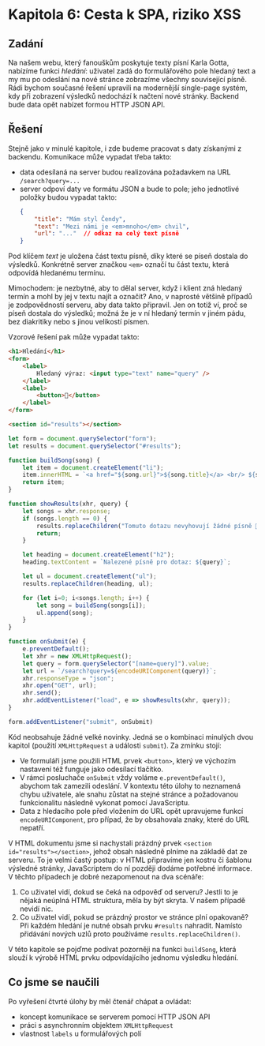 # Kapitola 6: Cesta k SPA, riziko XSS

## Zadání

Na našem webu, který fanouškům poskytuje texty písní Karla Gotta, nabízíme funkci *hledání*: uživatel zadá do formulářového pole hledaný text a my mu po odeslání na nové stránce zobrazíme všechny související písně. Rádi bychom současné řešení upravili na modernější single-page systém, kdy při zobrazení výsledků nedochází k načtení nové stránky. Backend bude data opět nabízet formou HTTP JSON API.

## Řešení

Stejně jako v minulé kapitole, i zde budeme pracovat s daty získanými z backendu. Komunikace může vypadat třeba takto:

  - data odesílaná na server budou realizována požadavkem na URL `/search?query=...`
  - server odpoví daty ve formátu JSON a bude to pole; jeho jednotlivé položky budou vypadat takto:
	```json
	{
		"title": "Mám styl Čendy",
		"text": "Mezi námi je <em>mnoho</em> chvil",
		"url": "..."  // odkaz na celý text písně
	}
	```

Pod klíčem *text* je uložena část textu písně, díky které se píseň dostala do výsledků. Konkrétně server značkou `<em>` označí tu část textu, která odpovídá hledanému termínu.

Mimochodem: je nezbytné, aby to dělal server, když i klient zná hledaný termín a mohl by jej v textu najít a označit? Ano, v naprosté většině případů je zodpovědností serveru, aby data takto připravil. Jen on totiž ví, proč se píseň dostala do výsledků; možná že je v ní hledaný termín v jiném pádu, bez diakritiky nebo s jinou velikostí písmen.

Vzorové řešení pak může vypadat takto:

```html
<h1>Hledání</h1>
<form>
	<label>
		Hledaný výraz: <input type="text" name="query" />
	</label>
	<label>
		<button>🔎</button>
	</label>
</form>

<section id="results"></section>
```

```js
let form = document.querySelector("form");
let results = document.querySelector("#results");

function buildSong(song) {
	let item = document.createElement("li");
	item.innerHTML = `<a href="${song.url}">${song.title}</a> <br/> ${song.text}`;
	return item;
}

function showResults(xhr, query) {
	let songs = xhr.response;
	if (songs.length == 0) {
		results.replaceChildren("Tomuto dotazu nevyhovují žádné písně 🙁");
		return;
	}

	let heading = document.createElement("h2");
	heading.textContent = `Nalezené písně pro dotaz: ${query}`;

	let ul = document.createElement("ul");
	results.replaceChildren(heading, ul);

	for (let i=0; i<songs.length; i++) {
		let song = buildSong(songs[i]);
		ul.append(song);
	}
}

function onSubmit(e) {
	e.preventDefault();
	let xhr = new XMLHttpRequest();
	let query = form.querySelector("[name=query]").value;
	let url = `/search?query=${encodeURIComponent(query)}`;
	xhr.responseType = "json";
	xhr.open("GET", url);
	xhr.send();
	xhr.addEventListener("load", e => showResults(xhr, query));
}

form.addEventListener("submit", onSubmit)
```

Kód neobsahuje žádné velké novinky. Jedná se o kombinaci minulých dvou kapitol (použití `XMLHttpRequest` a události `submit`). Za zmínku stojí:

- Ve formuláři jsme použili HTML prvek `<button>`, který ve výchozím nastavení též funguje jako odesílací tlačítko.
- V rámci posluchače `onSubmit` vždy voláme `e.preventDefault()`, abychom tak zamezili odeslání. V kontextu této úlohy to neznamená chybu uživatele, ale snahu zůstat na stejné stránce a požadovanou funkcionalitu následně vykonat pomocí JavaScriptu.
- Data z hledacího pole před vložením do URL opět upravujeme funkcí `encodeURIComponent`, pro případ, že by obsahovala znaky, které do URL nepatří.

V HTML dokumentu jsme si nachystali prázdný prvek `<section id="results"></section>`, jehož obsah následně plníme na základě dat ze serveru. To je velmi častý postup: v HTML připravíme jen kostru či šablonu výsledné stránky, JavaScriptem do ní později dodáme potřebné informace. V těchto případech je dobré nezapomenout na dva scénáře:

1. Co uživatel vidí, dokud se čeká na odpověď od serveru? Jestli to je nějaká neúplná HTML struktura, měla by být skryta. V našem případě nevidí nic.
1. Co uživatel vidí, pokud se prázdný prostor ve stránce plní opakovaně? Při každém hledání je nutné obsah prvku `#results` nahradit. Namísto přidávání nových uzlů proto používáme `results.replaceChildren()`.

V této kapitole se pojďme podívat pozorněji na funkci `buildSong`, která slouží k výrobě HTML prvku odpovídajícího jednomu výsledku hledání.



## Co jsme se naučili

Po vyřešení čtvrté úlohy by měl čtenář chápat a ovládat:

  - koncept komunikace se serverem pomocí HTTP JSON API
  - práci s asynchronním objektem `XMLHttpRequest`
  - vlastnost `labels` u formulářových polí
